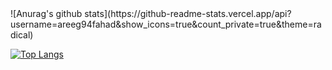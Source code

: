 <div>
  ![Anurag's github stats](https://github-readme-stats.vercel.app/api?username=areeg94fahad&show_icons=true&count_private=true&theme=radical)

[![Top Langs](https://github-readme-stats.vercel.app/api/top-langs/?username=AREEG94FAhad&layout=compact)](https://github.com/anuraghazra/github-readme-stats)

  
<div>
